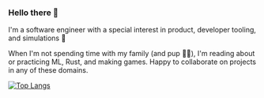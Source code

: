 ### Hello there 👋

I'm a software engineer with a special interest in product, developer tooling, and simulations 🌱

When I'm not spending time with my family (and pup 🐻‍❄️), I'm reading about or practicing ML, Rust, and making games. Happy to collaborate on projects in any of these domains.

[![Top Langs](https://github-readme-stats.vercel.app/api/top-langs/?username=phantomgoose&size_weight=0.4&count_weight=0.6&exclude_repo=phantomgoose,CodingDojo,Web-Store,Store-miniproject,User-Dashboard&hide=javascript,html,css&layout=compact)](https://github.com/phantomgoose/github-readme-stats)
